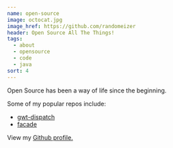 ```yaml
---
name: open-source
image: octocat.jpg
image_href: https://github.com/randomeizer
header: Open Source All The Things!
tags:
  - about
  - opensource
  - code
  - java
sort: 4
---
```

Open Source has been a way of life since the beginning.

Some of my popular repos include:

* [gwt-dispatch](https://github.com/randomeizer/gwt-dispatch)
* [facade](https://github.com/randomeizer/facade)

View my [Github profile.](https://github.com/randomeizer)
